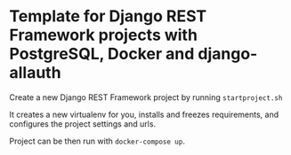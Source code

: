 # Template for Django REST Framework projects with PostgreSQL, Docker and django-allauth

Create a new Django REST Framework project by running `startproject.sh`

It creates a new virtualenv for you, installs and freezes requirements, and configures the project settings and urls.

Project can be then run with `docker-compose up`.

